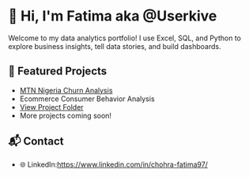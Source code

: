 # 👋 Hi, I'm Fatima aka @Userkive

Welcome to my data analytics portfolio! I use Excel, SQL, and Python to explore business insights, tell data stories, and build dashboards.

## 📁 Featured Projects

- [MTN Nigeria Churn Analysis](./projects/mtn-churn-analysis)
- Ecommerce Consumer Behavior Analysis
- [View Project Folder](https://github.com/Userkive/Userkive/tree/main/Ecommerce_Consumer_Behavior_2025)
- More projects coming soon!

## 📬 Contact

- 🌐 LinkedIn:https://www.linkedin.com/in/chohra-fatima97/

<!---
Userkive/Userkive is a ✨ special ✨ repository because its `README.md` (this file) appears on your GitHub profile.
You can click the Preview link to take a look at your changes.
--->
